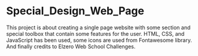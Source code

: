 # Special_Design_Web_Page
This project is about creating a single page website with some section and special toolbox that contain some features for the user. HTML, CSS, and JavaScript has been used, some icons are used from Fontawesome library. And finally credits to Elzero Web School Challenges.
